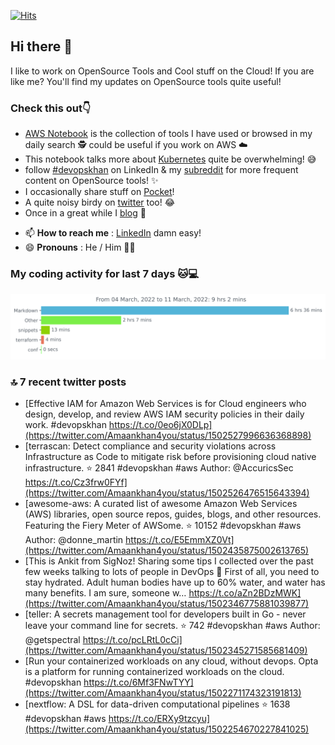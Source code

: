 [![Hits](https://hits.seeyoufarm.com/api/count/incr/badge.svg?url=https%3A%2F%2Fgithub.com%2Fakhan4u%2Fhit-counter&count_bg=%2379C83D&title_bg=%23555555&icon=&icon_color=%23E7E7E7&title=visits&edge_flat=false)](https://hits.seeyoufarm.com)

## Hi there 👋

I like to work on OpenSource Tools and Cool stuff on the Cloud! If you are like me? You'll find my updates on OpenSource tools quite useful!

### Check this out👇

* [AWS Notebook](https://histre.com/public/notebooks/dnllyanu/aws/) is the collection of tools I have used or browsed in my daily search 🕵️ could be useful if you work on AWS ☁️
* This notebook talks more about [Kubernetes](https://histre.com/public/notebooks/6uxdvo3y/kubernetes/) quite be overwhelming! 😅
* follow [#devopskhan](https://www.linkedin.com/feed/hashtag/devopskhan/) on LinkedIn & my [subreddit](https://www.reddit.com/r/devopskhan/) for more frequent content on OpenSource tools! ✨
* I occasionally share stuff on [Pocket](https://getpocket.com/@ej6g8d1dp2829A16a9Tf5d4T6bAMp3d8791rejDe86yem3bm4e14ex4fT4dluk29)!
* A quite noisy birdy on [twitter](https://twitter.com/Amaankhan4you) too! 😂
* Once in a great while I [blog](https://linuxparrot.com/) 😬


- 📫 **How to reach me** : [LinkedIn](https://www.linkedin.com/in/amaan-khan-linux-ninja) damn easy!
- 😄 **Pronouns** : He / Him 🤷‍♂️

### My coding activity for last 7 days 🐱💻

<img src="https://github.com/akhan4u/akhan4u/blob/main/images/stat.svg" alt="Amaan's Wakatime Activity!"/>

### 🔝 7 recent twitter posts
<!-- DEVDOJO:START -->
- [Effective IAM for Amazon Web Services is for Cloud engineers who design, develop, and review AWS IAM security policies in their daily work. #devopskhan https://t.co/0eo6jX0DLp](https://twitter.com/Amaankhan4you/status/1502527996636368898)
- [terrascan: Detect compliance and security violations across Infrastructure as Code to mitigate risk before provisioning cloud native infrastructure.
⭐️ 2841
#devopskhan #aws
Author: @AccuricsSec
https://t.co/Cz3frw0FYf](https://twitter.com/Amaankhan4you/status/1502526476515643394)
- [awesome-aws: A curated list of awesome Amazon Web Services &lpar;AWS&rpar; libraries, open source repos, guides, blogs, and other resources.  Featuring the Fiery Meter of AWSome.
⭐️ 10152
#devopskhan #aws
Author: @donne_martin
https://t.co/E5EmmXZ0Vt](https://twitter.com/Amaankhan4you/status/1502435875002613765)
- [This is Ankit from SigNoz! Sharing some tips I collected over the past few weeks talking to lots of people in DevOps 👋 First of all, you need to stay hydrated. Adult human bodies have up to 60% water, and water has many benefits. I am sure, someone w… https://t.co/aZn2BDzMWK](https://twitter.com/Amaankhan4you/status/1502346775881039877)
- [teller: A secrets management tool for developers built in Go - never leave your command line for secrets.
⭐️ 742
#devopskhan #aws
Author: @getspectral
https://t.co/pcLRtL0cCi](https://twitter.com/Amaankhan4you/status/1502345271585681409)
- [Run your containerized workloads on any cloud, without devops. Opta is a platform for running containerized workloads on the cloud. #devopskhan https://t.co/6Mf3FNwTYY](https://twitter.com/Amaankhan4you/status/1502271174323191813)
- [nextflow: A DSL for data-driven computational pipelines
⭐️ 1638
#devopskhan #aws
https://t.co/ERXy9tzcyu](https://twitter.com/Amaankhan4you/status/1502254670227841025)
<!-- DEVDOJO:END -->

<!-- ![Amaan's GitHub stats](https://github-readme-stats.vercel.app/api?username=akhan4u&count_private=true&show_icons=true&hide=contribs) -->
